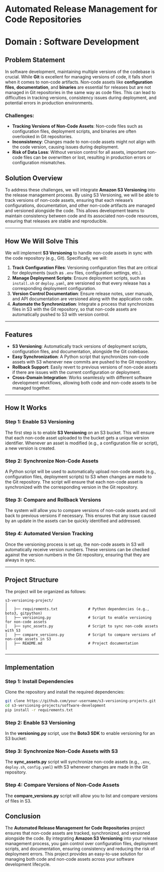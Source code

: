 # **Automated Release Management for Code Repositories**

# **Domain : Software Development**

## **Problem Statement**

In software development, maintaining multiple versions of the codebase is crucial. While **Git** is excellent for managing versions of code, it falls short when it comes to non-code artifacts. Non-code assets like **configuration files**, **documentation**, and **binaries** are essential for releases but are not managed in Git repositories in the same way as code files. This can lead to difficulties in tracking versions, consistency issues during deployment, and potential errors in production environments.

### **Challenges**:
- **Tracking Versions of Non-Code Assets**: Non-code files such as configuration files, deployment scripts, and binaries are often overlooked in Git repositories.
- **Inconsistency**: Changes made to non-code assets might not align with the code version, causing issues during deployment.
- **Risk of Data Loss**: Without version control for all assets, important non-code files can be overwritten or lost, resulting in production errors or configuration mismatches.

## **Solution Overview**

To address these challenges, we will integrate **Amazon S3 Versioning** into the release management process. By using S3 Versioning, we will be able to track versions of non-code assets, ensuring that each release’s configurations, documentation, and other non-code artifacts are managed and versioned alongside the code. This allows development teams to maintain consistency between code and its associated non-code resources, ensuring that releases are stable and reproducible.

---

## **How We Will Solve This**

We will implement **S3 Versioning** to handle non-code assets in sync with the code repository (e.g., Git). Specifically, we will:
1. **Track Configuration Files**: Versioning configuration files that are critical for deployments (such as `.env` files, configuration settings, etc.).
2. **Manage Deployment Scripts**: Ensure deployment scripts, such as `install.sh` or `deploy.yaml`, are versioned so that every release has a corresponding deployment configuration.
3. **Version Control Documentation**: Ensure release notes, user manuals, and API documentation are versioned along with the application code.
4. **Automate the Synchronization**: Integrate a process that synchronizes files in S3 with the Git repository, so that non-code assets are automatically pushed to S3 with version control.

---

## **Features**

- **S3 Versioning**: Automatically track versions of deployment scripts, configuration files, and documentation, alongside the Git codebase.
- **Easy Synchronization**: A Python script that synchronizes non-code assets with S3 whenever new commits are pushed to the Git repository.
- **Rollback Support**: Easily revert to previous versions of non-code assets if there are issues with the current configuration or deployment.
- **Cross-Domain Integration**: Works seamlessly with different software development workflows, allowing both code and non-code assets to be managed together.

---

## **How It Works**

### **Step 1: Enable S3 Versioning**
The first step is to enable **S3 Versioning** on an S3 bucket. This will ensure that each non-code asset uploaded to the bucket gets a unique version identifier. Whenever an asset is modified (e.g., a configuration file or script), a new version is created.

### **Step 2: Synchronize Non-Code Assets**
A Python script will be used to automatically upload non-code assets (e.g., configuration files, deployment scripts) to S3 when changes are made to the Git repository. The script will ensure that each non-code asset is synchronized with the corresponding version in the Git repository.

### **Step 3: Compare and Rollback Versions**
The system will allow you to compare versions of non-code assets and roll back to previous versions if necessary. This ensures that any issue caused by an update in the assets can be quickly identified and addressed.

### **Step 4: Automated Version Tracking**
Once the versioning process is set up, the non-code assets in S3 will automatically receive version numbers. These versions can be checked against the version numbers in the Git repository, ensuring that they are always in sync.

---

## **Project Structure**

The project will be organized as follows:

```
s3-versioning-project/
│
│   ├── requirements.txt              # Python dependencies (e.g., boto3, gitpython)
│   ├── versioning.py                 # Script to enable versioning for non-code assets
│   ├── sync_assets.py                # Script to sync non-code assets with S3
│   ├── compare_versions.py           # Script to compare versions of non-code assets in S3
│   ├── README.md                     # Project documentation
│
```

---

## **Implementation**

### **Step 1: Install Dependencies**

Clone the repository and install the required dependencies:

```bash
git clone https://github.com/your-username/s3-versioning-projects.git
cd s3-versioning-projects/software-development
pip install -r requirements.txt
```

### **Step 2: Enable S3 Versioning**

In the **versioning.py** script, use the **Boto3 SDK** to enable versioning for an S3 bucket:

### **Step 3: Synchronize Non-Code Assets with S3**

The **sync_assets.py** script will synchronize non-code assets (e.g., `.env`, `deploy.sh`, `config.yaml`) with S3 whenever changes are made in the Git repository.

### **Step 4: Compare Versions of Non-Code Assets**

The **compare_versions.py** script will allow you to list and compare versions of files in S3.

## **Conclusion**

The **Automated Release Management for Code Repositories** project ensures that non-code assets are tracked, synchronized, and versioned alongside the code. By integrating **Amazon S3 Versioning** into your release management process, you gain control over configuration files, deployment scripts, and documentation, ensuring consistency and reducing the risk of deployment errors. This project provides an easy-to-use solution for managing both code and non-code assets across your software development lifecycle.
